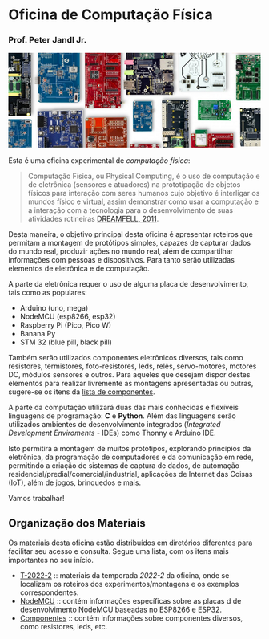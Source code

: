 # Oficina de Computação Física
### Prof. Peter Jandl Jr.

<img src='https://github.com/pjandl/ocf/blob/main/repo-cover-ocf.png?raw=true' alt='![Oficina Computação Física]' />

Esta é uma oficina experimental de *computação física*:

> Computação Física, ou Physical Computing, é o uso de computação e de eletrônica (sensores e atuadores) na prototipação de objetos físicos para interação com seres humanos cujo objetivo é interligar os mundos físico e virtual, assim demonstrar como usar a computação e a interação com a tecnologia para o desenvolvimento de suas atividades rotineiras [DREAMFELL, 2011](https://dreamfeel.wordpress.com/2009/03/07/computacao-fisica/).

Desta maneira, o objetivo principal desta oficina é apresentar roteiros que permitam a montagem de protótipos simples, capazes de capturar dados do mundo real, produzir ações no mundo real, além de compartilhar informações com pessoas e dispositivos. Para tanto serão utilizadas elementos de eletrônica e de computação.

A parte da eletrônica requer o uso de alguma placa de desenvolvimento, tais como as populares:

- Arduino (uno, mega)
- NodeMCU (esp8266, esp32)
- Raspberry Pi (Pico, Pico W)
- Banana Py
- STM 32 (blue pill, black pill)

Também serão utilizados componentes eletrônicos diversos, tais como resistores, termistores, foto-resistores, leds, relês, servo-motores, motores DC, módulos sensores e outros. Para aqueles que desejam dispor destes elementos para realizar livremente as montagens apresentadas ou outras, sugere-se os itens da [lista de componentes](https://github.com/pjandl/ocf/blob/master/lista-componentes.md).

A parte da computação utilizará duas das mais conhecidas e flexíveis linguagens de programação: **C** e **Python**. Além das linguagens serão utilizados ambientes de desenvolvimento integrados (*Integrated Development Enviroments* - IDEs) como Thonny e Arduino IDE.

Isto permitirá a montagem de muitos protótipos, explorando princípios da eletrônica, da programação de computadores e da comunicação em rede, permitindo a criação de sistemas de captura de dados, de automação residencial/predial/comercial/industrial, aplicações de Internet das Coisas (IoT), além de jogos, brinquedos e mais.

Vamos trabalhar!

## Organização dos Materiais

Os materiais desta oficina estão distribuídos em diretórios diferentes para facilitar seu acesso e consulta. Segue uma lista, com os itens mais importantes no seu início.

- [T-2022-2](https://github.com/pjandl/ocf/tree/master/T-2022-2) :: materiais da temporada *2022-2* da oficina, onde se localizam os roteiros dos experimentos/montagens e os exemplos correspondentes.
- [NodeMCU](https://github.com/pjandl/ocf/tree/master/NodeMCU) :: contém informações específicas sobre as placas d de desenvolvimento NodeMCU baseadas no ESP8266 e ESP32.
- [Componentes](https://github.com/pjandl/ocf/tree/master/Componentes) :: contém informações sobre componentes diversos, como resistores, leds, etc.
